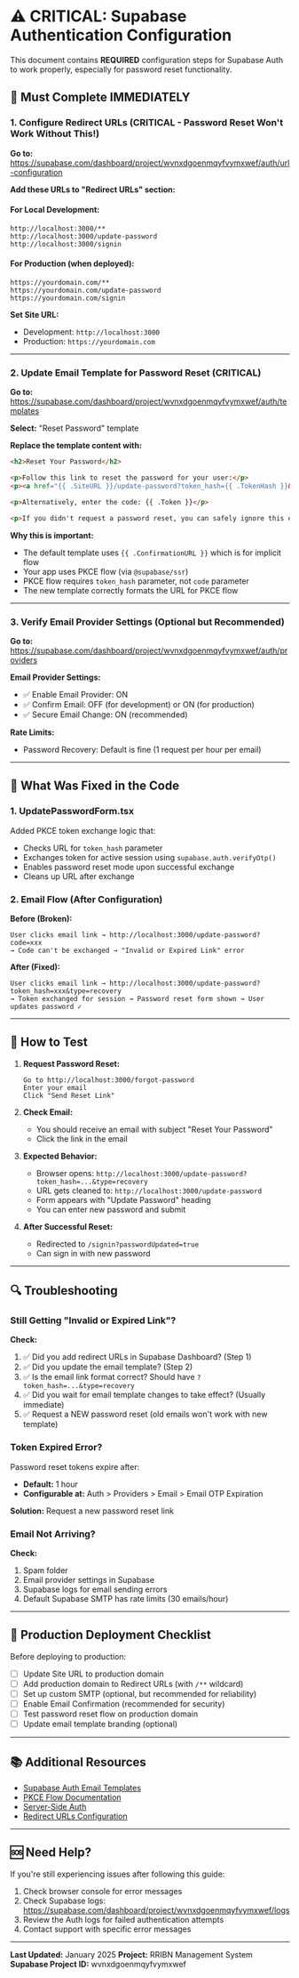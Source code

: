 # ⚠️ CRITICAL: Supabase Authentication Configuration

This document contains **REQUIRED** configuration steps for Supabase Auth to work properly, especially for password reset functionality.

## 🚨 Must Complete IMMEDIATELY

### 1. Configure Redirect URLs (CRITICAL - Password Reset Won't Work Without This!)

**Go to:** https://supabase.com/dashboard/project/wvnxdgoenmqyfvymxwef/auth/url-configuration

**Add these URLs to "Redirect URLs" section:**

#### For Local Development:
```
http://localhost:3000/**
http://localhost:3000/update-password
http://localhost:3000/signin
```

#### For Production (when deployed):
```
https://yourdomain.com/**
https://yourdomain.com/update-password
https://yourdomain.com/signin
```

**Set Site URL:**
- Development: `http://localhost:3000`
- Production: `https://yourdomain.com`

---

### 2. Update Email Template for Password Reset (CRITICAL)

**Go to:** https://supabase.com/dashboard/project/wvnxdgoenmqyfvymxwef/auth/templates

**Select:** "Reset Password" template

**Replace the template content with:**

```html
<h2>Reset Your Password</h2>

<p>Follow this link to reset the password for your user:</p>
<p><a href="{{ .SiteURL }}/update-password?token_hash={{ .TokenHash }}&type=recovery">Reset Password</a></p>

<p>Alternatively, enter the code: {{ .Token }}</p>

<p>If you didn't request a password reset, you can safely ignore this email.</p>
```

**Why this is important:**
- The default template uses `{{ .ConfirmationURL }}` which is for implicit flow
- Your app uses PKCE flow (via `@supabase/ssr`)
- PKCE flow requires `token_hash` parameter, not `code` parameter
- The new template correctly formats the URL for PKCE flow

---

### 3. Verify Email Provider Settings (Optional but Recommended)

**Go to:** https://supabase.com/dashboard/project/wvnxdgoenmqyfvymxwef/auth/providers

**Email Provider Settings:**
- ✅ Enable Email Provider: ON
- ✅ Confirm Email: OFF (for development) or ON (for production)
- ✅ Secure Email Change: ON (recommended)

**Rate Limits:**
- Password Recovery: Default is fine (1 request per hour per email)

---

## 📝 What Was Fixed in the Code

### 1. UpdatePasswordForm.tsx
Added PKCE token exchange logic that:
- Checks URL for `token_hash` parameter
- Exchanges token for active session using `supabase.auth.verifyOtp()`
- Enables password reset mode upon successful exchange
- Cleans up URL after exchange

### 2. Email Flow (After Configuration)
**Before (Broken):**
```
User clicks email link → http://localhost:3000/update-password?code=xxx
→ Code can't be exchanged → "Invalid or Expired Link" error
```

**After (Fixed):**
```
User clicks email link → http://localhost:3000/update-password?token_hash=xxx&type=recovery
→ Token exchanged for session → Password reset form shown → User updates password ✓
```

---

## 🧪 How to Test

1. **Request Password Reset:**
   ```
   Go to http://localhost:3000/forgot-password
   Enter your email
   Click "Send Reset Link"
   ```

2. **Check Email:**
   - You should receive an email with subject "Reset Your Password"
   - Click the link in the email

3. **Expected Behavior:**
   - Browser opens: `http://localhost:3000/update-password?token_hash=...&type=recovery`
   - URL gets cleaned to: `http://localhost:3000/update-password`
   - Form appears with "Update Password" heading
   - You can enter new password and submit

4. **After Successful Reset:**
   - Redirected to `/signin?passwordUpdated=true`
   - Can sign in with new password

---

## 🔍 Troubleshooting

### Still Getting "Invalid or Expired Link"?

**Check:**
1. ✅ Did you add redirect URLs in Supabase Dashboard? (Step 1)
2. ✅ Did you update the email template? (Step 2)
3. ✅ Is the email link format correct? Should have `?token_hash=...&type=recovery`
4. ✅ Did you wait for email template changes to take effect? (Usually immediate)
5. ✅ Request a NEW password reset (old emails won't work with new template)

### Token Expired Error?

Password reset tokens expire after:
- **Default:** 1 hour
- **Configurable at:** Auth > Providers > Email > Email OTP Expiration

**Solution:** Request a new password reset link

### Email Not Arriving?

**Check:**
1. Spam folder
2. Email provider settings in Supabase
3. Supabase logs for email sending errors
4. Default Supabase SMTP has rate limits (30 emails/hour)

---

## 🚀 Production Deployment Checklist

Before deploying to production:

- [ ] Update Site URL to production domain
- [ ] Add production domain to Redirect URLs (with `/**` wildcard)
- [ ] Set up custom SMTP (optional, but recommended for reliability)
- [ ] Enable Email Confirmation (recommended for security)
- [ ] Test password reset flow on production domain
- [ ] Update email template branding (optional)

---

## 📚 Additional Resources

- [Supabase Auth Email Templates](https://supabase.com/docs/guides/auth/auth-email-templates)
- [PKCE Flow Documentation](https://supabase.com/docs/guides/auth/sessions/pkce-flow)
- [Server-Side Auth](https://supabase.com/docs/guides/auth/server-side-rendering)
- [Redirect URLs Configuration](https://supabase.com/docs/guides/auth/overview#redirect-urls-and-wildcards)

---

## 🆘 Need Help?

If you're still experiencing issues after following this guide:

1. Check browser console for error messages
2. Check Supabase logs: https://supabase.com/dashboard/project/wvnxdgoenmqyfvymxwef/logs
3. Review the Auth logs for failed authentication attempts
4. Contact support with specific error messages

---

**Last Updated:** January 2025
**Project:** RRIBN Management System
**Supabase Project ID:** wvnxdgoenmqyfvymxwef
